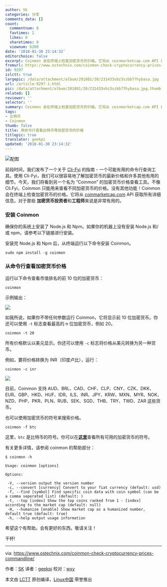 ```yaml
---
author: Sk
categories: 分享
comments_data: []
count:
  commentnum: 0
  favtimes: 2
  likes: 0
  sharetimes: 0
  viewnum: 6200
date: '2018-01-30 23:14:32'
editorchoice: false
excerpt: Coinmon 会在终端上检查加密货币的价格。它将从 coinmarketcap.com API 获取所有详细信息。对于那些 加密货币投资者和工程师来说是非常有用的。
fromurl: https://www.ostechnix.com/coinmon-check-cryptocurrency-prices-commandline/
id: 9297
islctt: true
largepic: /data/attachment/album/201801/30/231433vbz3szbb77hybasa.jpg
url: /article-9297-1.html
pic: /data/attachment/album/201801/30/231433vbz3szbb77hybasa.jpg.thumb.jpg
related: []
reviewer: ''
selector: ''
summary: Coinmon 会在终端上检查加密货币的价格。它将从 coinmarketcap.com API 获取所有详细信息。对于那些 加密货币投资者和工程师来说是非常有用的。
tags:
- 比特币
- Coinmon
thumb: false
title: 用命令行查看比特币等加密货币的价格
titlepic: true
translator: geekpi
updated: '2018-01-30 23:14:32'
---
```


![配图](/data/attachment/album/201801/30/231433vbz3szbb77hybasa.jpg)


前段时间，我们发布了一个关于 [Cli-Fyi](https://www.ostechnix.com/cli-fyi-quick-easy-way-fetch-information-ips-emails-domains-lots/) 的指南 - 一个可能有用的命令行查询工具。使用 Cli-Fyi，我们可以很容易地了解加密货币的最新价格和许多其他有用的细节。今天，我们将看到另一个名为 “Coinmon” 的加密货币价格查看工具。不像 Cli.Fyi，Coinmon 只能用来查看不同加密货币的价格。没有其他功能！Coinmon 会在终端上检查加密货币的价格。它将从 [coinmarketcap.com](https://coinmarketcap.com/) API 获取所有详细信息。对于那些 **加密货币投资者**和**工程师**来说是非常有用的。


### 安装 Coinmon


确保你的系统上安装了 Node.js 和 Npm。如果你的机器上没有安装 Node.js 和/或 npm，请参考以下链接进行安装。


安装完 Node.js 和 Npm 后，从终端运行以下命令安装 Coinmon。



```
sudo npm install -g coinmon

```

### 从命令行查看加密货币价格


运行以下命令查看市值排名的前 10 位的加密货币：



```
coinmon

```

示例输出：


![](/data/attachment/album/201801/30/231433tb7rj2g232h52h07.png)


如我所说，如果你不带任何参数运行 Coinmon，它将显示前 10 位加密货币。你还可以使用 `-t` 标志查看最高的 n 位加密货币，例如 20。



```
coinmon -t 20

```

所有价格默认以美元显示。你还可以使用 `-c` 标志将价格从美元转换为另一种货币。


例如，要将价格转换为 INR（印度卢比），运行：



```
coinmon -c inr

```

![](/data/attachment/album/201801/30/231433wup1k1rvx8r1k5rt.png)


目前，Coinmon 支持 AUD、BRL、CAD、CHF、CLP、CNY、CZK、DKK、EUR、GBP、HKD、HUF、IDR、ILS、INR、JPY、KRW、MXN、MYR、NOK、NZD、PHP、PKR、PLN、RUB、SEK、SGD、THB、TRY、TWD、ZAR 这些货币。


也可以使用加密货币的符号来搜索价格。



```
coinmon -f btc

```

这里，`btc` 是比特币的符号。你可以在[**这里**](https://en.wikipedia.org/wiki/List_of_cryptocurrencies)查看所有可用的加密货币的符号。


有关更多详情，请参阅 coinmon 的帮助部分：



```
$ coinmon -h

Usage: coinmon [options]

Options:

 -V, --version output the version number
 -c, --convert [currency] Convert to your fiat currency (default: usd)
 -f, --find [symbol] Find specific coin data with coin symbol (can be a comma seperated list) (default: )
 -t, --top [index] Show the top coins ranked from 1 - [index] according to the market cap (default: null)
 -H, --humanize [enable] Show market cap as a humanized number, default true (default: true)
 -h, --help output usage information

```

希望这个有帮助。会有更好的东西。敬请关注！


干杯!




---


via: <https://www.ostechnix.com/coinmon-check-cryptocurrency-prices-commandline/>


作者：[SK](https://www.ostechnix.com/author/sk/) 译者：[geekpi](https://github.com/geekpi) 校对：[wxy](https://github.com/wxy)


本文由 [LCTT](https://github.com/LCTT/TranslateProject) 原创编译，[Linux中国](https://linux.cn/) 荣誉推出